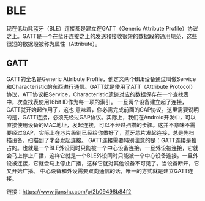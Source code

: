 # BLE
现在低功耗蓝牙（BLE）连接都是建立在GATT（Generic Attribute Profile）协议之上。GATT是一个在蓝牙连接之上的发送和接收很短的数据段的通用规范，这些很短的数据段被称为属性（Attribute）。
## GATT
GATT的全名是Generic Attribute Profile，他定义两个BLE设备通过叫做Service和Characteristic的东西进行通信。GATT就是使用了ATT（Attribute Protocol）协议，ATT协议把Service，Characteristic遗迹对应的数据保存在一个查找表中，次查找表使用16bit ID作为每一项的索引。
一旦两个设备建立起了连接，GATT就开始起作用了，这也 意味着，你必需完成前面的GAP协议。这里需要说明的是，GATT连接，必须先经过GAP协议。实际上，我们在Android开发中，可以直接使用设备的MAC地址，发起连接，可以不经过扫描的步骤。这并不意味不需要经过GAP，实际上在芯片级别已经给你做好了，蓝牙芯片发起连接，总是先扫描设备，扫描到了才会发起连接。
GATT连接需要特别注意的是：GATT连接是独占的。也就是一个BLE外设同时只能被一个中心设备连接。一旦外设被连接，它就会马上停止广播，这样它就是一个BLE外设同时只能被一个中心设备连接。一旦外设被连接，它就会马上停止广播，这样它就对其他设备不可见了。当设备断开，它又开始广播。
中心设备和外设需要双向通信的话，唯一的方式就是建立GATT连接。


链接：https://www.jianshu.com/p/2b09498b84f2